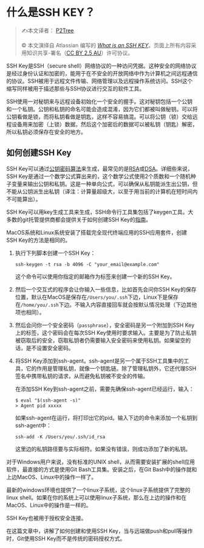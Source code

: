 # 什么是SSH KEY？

> ✍️本文译者： [P2Tree](https://github.com/P2Tree)
>
> ©️ 本文演绎自 Atlassian 编写的 [_What is an SSH KEY_](https://www.atlassian.com/git/tutorials/export-git-archive)。页面上所有内容采用知识共享-署名（[CC BY 2.5 AU](http://creativecommons.org/licenses/by/2.5/au/deed.zh)）许可协议。

SSH Key是SSH（secure shell）网络协议的一种访问凭据。这种安全的网络协议是经过身份认证和加密的，能用于在不安全的开放网络中作为计算机之间远程通信的协议。SSH被用于远程文件传输、网络管理以及远程操作系统访问。SSH这个缩写同样被用于描述那些与SSH协议进行交互的软件工具。

SSH使用一对秘钥来与远程设备初始化一个安全的握手。这对秘钥包括一个公钥和一个私钥。公钥和私钥的命名可能会造成混淆，因为它们都被叫做秘钥。可以将公钥看做是锁，而将私钥看做是钥匙，这样不容易搞混。可以将公钥（锁）交给远程设备用来加密（上锁）数据，然后这个加密后的数据可以被私钥（钥匙）解密，所以私钥必须保存在安全的地方。

## 如何创建SSH Key

SSH Key可以通过[公钥密码算法](https://en.wikipedia.org/wiki/Public-key_cryptography)来生成，最常见的是[RSA](https://en.wikipedia.org/wiki/RSA_(cryptosystem))或[DSA](https://en.wikipedia.org/wiki/Digital_Signature_Algorithm)。详细些来说，SSH Key是通过一个数学公式算出来的，这个数学公式使用2个质数和一个随机种子变量来输出公钥和私钥。这是一种单向公式，可以确保从私钥能派生出公钥，但不能从公钥派生出私钥（译注：计算量超级大，以至于用当前的计算机在短时间内不可能算出）。

SSH Key可以用key生成工具来生成，SSH命令行工具集包括了keygen工具。大多数的git托管提供商都会提供关于如何创建SSH Key的[指南](https://confluence.atlassian.com/bitbucketserver/creating-ssh-keys-776639788.html?_ga=2.151051504.811695467.1577112696-386918931.1575091845)。

MacOS系统和Linux系统安装了搭载完全现代终端应用的SSH应用套件，创建SSH Key的方法是相同的。

1. 执行下列脚本创建一个SSH Key：

   ```shell
   ssh-keygen -t rsa -b 4096 -C "your_email@example.com"
   ```

   这个命令可以使用你指定的邮箱作为标签来创建一个新的SSH Key。

2. 然后一个交互式的程序会让你输入一些信息，比如首先会问你SSH Key的保存位置，默认在MacOS是保存在`/Users/you/.ssh`下边，Linux下是保存在`/home/you/.ssh`下边。不输入内容直接回车就会按默认情况处理（下边其他项也相同）。

3. 然后会问你一个安全密码（`passphrase`），安全密码是另一个附加到SSH Key上的标签，这个密码会在每次SSH Key使用时要求输入。主要是为了防止私钥被窃取后的安全，窃取私钥者仍需要输入安全密码来使用私钥。如果留空的话，是不设置安全密码。

4. 将SSH Key添加到ssh-agent。ssh-agent是另一个属于SSH工具集中的工具，它的作用是管理私钥，就像一个钥匙链。除了管理私钥外，它还代理SSH签名中携带私钥的请求，从而避免私钥被不安全的传输。

   在添加SSH Key到ssh-agent之前，需要先确保ssh-agent已经运行，输入：

   ```shell
   $ eval "$(ssh-agent -s)"
   > Agent pid xxxxx
   ```

   如果ssh-agent在运行，将打印出它的pid。输入下边的命令来添加一个私钥到ssh-agent中：

   ```shell
   ssh-add -K /Users/you/.ssh/id_rsa
   ```

   这里边的私钥路径要与实际相符。如果没有错误，则成功添加了新的私钥。

对于Windows用户来说，没有标准的UNIX shell，从而需要安装扩展的shell应用软件，最直接的方式是使用Git Bash工具集。安装之后，在Git Bash中的操作就和上边MacOS、Linux中的操作一样了。

最新的windows环境也提供了一个linux子系统，这个linux子系统提供了完整的linux shell。如果在你的系统上可以使用linux子系统，那么在上边的操作和在MacOS、Linux中的操作是一样的。

SSH Key也被用于授权安全连接。

在这篇文章中，讲解了如何创建和使用SSH Key，当与远端做push和pull等操作时，Git使用SSH Key而不是传统的密码授权方式。